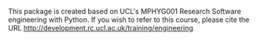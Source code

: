 This package is created based on UCL's  MPHYG001 Research Software engineering with Python.  If you wish to refer to this course, please cite the URL
http://development.rc.ucl.ac.uk/training/engineering

